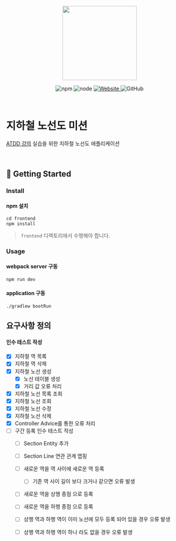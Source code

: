 <p align="center">
    <img width="200px;" src="https://raw.githubusercontent.com/woowacourse/atdd-subway-admin-frontend/master/images/main_logo.png"/>
</p>
<p align="center">
  <img alt="npm" src="https://img.shields.io/badge/npm-6.14.15-blue">
  <img alt="node" src="https://img.shields.io/badge/node-14.18.2-blue">
  <a href="https://edu.nextstep.camp/c/R89PYi5H" alt="nextstep atdd">
    <img alt="Website" src="https://img.shields.io/website?url=https%3A%2F%2Fedu.nextstep.camp%2Fc%2FR89PYi5H">
  </a>
  <img alt="GitHub" src="https://img.shields.io/github/license/next-step/atdd-subway-admin">
</p>

<br>

# 지하철 노선도 미션
[ATDD 강의](https://edu.nextstep.camp/c/R89PYi5H) 실습을 위한 지하철 노선도 애플리케이션

<br>

## 🚀 Getting Started

### Install
#### npm 설치
```
cd frontend
npm install
```
> `frontend` 디렉토리에서 수행해야 합니다.

### Usage
#### webpack server 구동
```
npm run dev
```
#### application 구동
```
./gradlew bootRun
```

## 요구사항 정의

#### 인수 테스트 작성

  - [x] 지하철 역 목록
  - [x] 지하철 역 삭제
  - [x] 지하철 노선 생성
      - [x] 노선 테이블 생성
      - [x] 거리 값 오류 처리
  - [x] 지하철 노선 목록 조회
  - [x] 지하철 노선 조회
  - [x] 지하철 노선 수정
  - [x] 지하철 노선 삭제
  - [x] Controller Advice를 통한 오류 처리
  - [ ] 구간 등록 인수 테스트 작성
      - [ ] Section Entity 추가
      - [ ] Section Line 연관 관계 맵핑
      - [ ] 새로운 역을 역 사이에 새로운 역 등록
          - [ ] 기존 역 사이 길이 보다 크거나 같으면 오류 발생
      - [ ] 새로운 역을 상행 종점 으로 등록
      - [ ] 새로운 역을 하행 종점 으로 등록
      - [ ] 상행 역과 하행 역이 이미 노선에 모두 등록 되어 있을 경우 오류 발생
      - [ ] 상행 역과 하행 역이 하나 라도 없을 경우 오류 발생
    

